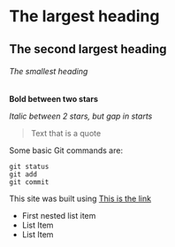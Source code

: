 # The largest heading
## The second largest heading
###### The smallest heading

**Bold between two stars**

*Italic between 2 stars, but gap in starts*

> Text that is a quote

Some basic Git commands are:
```
git status
git add
git commit
```

This site was built using [This is the link](https://pages.github.com/)


- First nested list item
- List Item
- List Item

